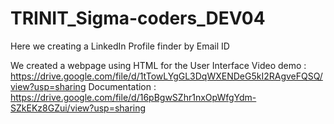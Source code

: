 # TRINIT_Sigma-coders_DEV04
Here we creating a LinkedIn Profile finder by Email ID

We created a webpage using HTML for the User Interface
Video demo :
https://drive.google.com/file/d/1tTowLYgGL3DqWXENDeG5kI2RAgveFQSQ/view?usp=sharing
Documentation :
https://drive.google.com/file/d/16pBgwSZhr1nxOpWfgYdm-SZkEKz8GZui/view?usp=sharing
